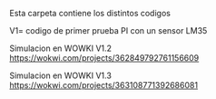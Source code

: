 Esta carpeta contiene los distintos codigos

V1= codigo de primer prueba PI con un sensor LM35

Simulacion en WOWKI V1.2
https://wokwi.com/projects/362849792761156609

Simulacion en WOWKI V1.3
https://wokwi.com/projects/363108771392686081

